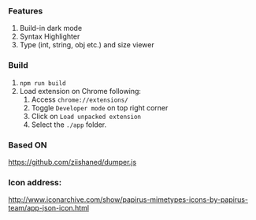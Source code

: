 ### Features
1. Build-in dark mode
2. Syntax Highlighter
3. Type (int, string, obj etc.) and size viewer

### Build
1. `npm run build`
2. Load extension on Chrome following:
	1.  Access  `chrome://extensions/`
	2.  Toggle  `Developer mode` on top right corner
	3.  Click on  `Load unpacked extension`
	4.  Select the  `./app`  folder.

### Based ON
https://github.com/ziishaned/dumper.js

### Icon address:
http://www.iconarchive.com/show/papirus-mimetypes-icons-by-papirus-team/app-json-icon.html
